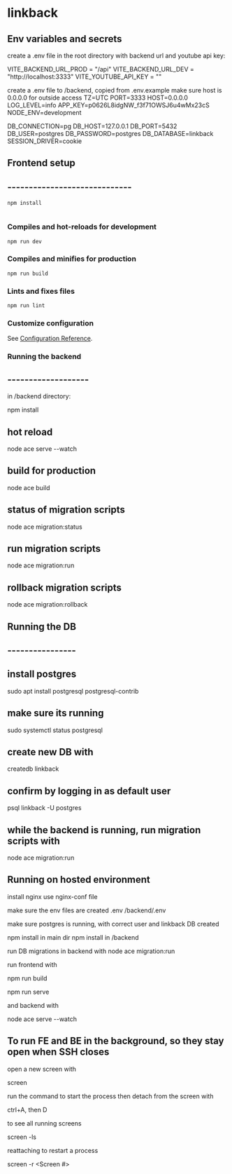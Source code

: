 # linkback

## Env variables and secrets

create a .env file in the root directory with backend url and youtube api key:

  VITE_BACKEND_URL_PROD = "/api"
  VITE_BACKEND_URL_DEV = "http://localhost:3333"
  VITE_YOUTUBE_API_KEY = "<KEY HERE>"


create a .env file to /backend, copied from .env.example
make sure host is 0.0.0.0 for outside access
  TZ=UTC
  PORT=3333
  HOST=0.0.0.0
  LOG_LEVEL=info
  APP_KEY=p0626L8idgNW_f3f71OWSJ6u4wMx23cS
  NODE_ENV=development

  DB_CONNECTION=pg
  DB_HOST=127.0.0.1
  DB_PORT=5432
  DB_USER=postgres
  DB_PASSWORD=postgres
  DB_DATABASE=linkback
  SESSION_DRIVER=cookie


## Frontend setup
## -----------------------------
```
npm install


```

### Compiles and hot-reloads for development
```
npm run dev
```

### Compiles and minifies for production
```
npm run build
```

### Lints and fixes files
```
npm run lint
```

### Customize configuration
See [Configuration Reference](https://cli.vuejs.org/config/).


### Running the backend
## -------------------

in /backend directory:

npm install 

## hot reload

node ace serve --watch

## build for production

node ace build

## status of migration scripts

node ace migration:status

## run migration scripts

node ace migration:run

## rollback migration scripts

node ace migration:rollback



## Running the DB
## ----------------

## install postgres

  sudo apt install postgresql postgresql-contrib

## make sure its running 

  sudo systemctl status postgresql

## create new DB with

  createdb linkback

## confirm by logging in as default user

  psql linkback -U postgres

## while the backend is running, run migration scripts with

  node ace migration:run


## Running on hosted environment

install nginx
use nginx-conf file

make sure the env files are created
.env
/backend/.env

make sure postgres is running, with correct user and linkback DB created

npm install in main dir
npm install in /backend

run DB migrations in backend with node ace migration:run

run frontend with

  npm run build

  npm run serve

and backend with

  node ace serve --watch

## To run FE and BE in the background, so they stay open when SSH closes

open a new screen with
  
  screen

run the command to start the process
then detach from the screen with

  ctrl+A, then D

to see all running screens

  screen -ls

reattaching to restart a process

  screen -r <Screen #>

